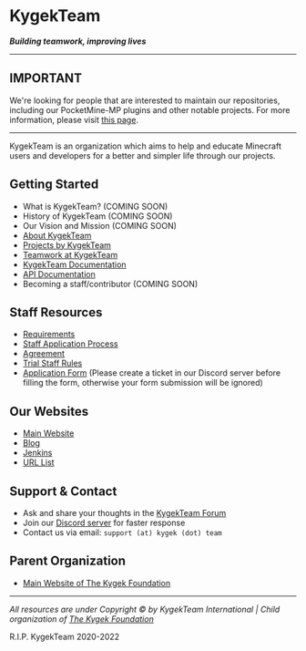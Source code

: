 # KygekTeam

_**Building teamwork, improving lives**_

---

## IMPORTANT

We're looking for people that are interested to maintain our repositories, including our PocketMine-MP plugins and other notable projects. For more information, please visit [this page](https://kygek.team/lookingfornewmaintainer).

---

KygekTeam is an organization which aims to help and educate Minecraft users and developers for a better and simpler life through our projects.

## Getting Started

- What is KygekTeam? (COMING SOON)
- History of KygekTeam (COMING SOON)
- Our Vision and Mission (COMING SOON)
- [About KygekTeam](https://kygek.team/about)
- [Projects by KygekTeam](/PROJECTS.md)
- [Teamwork at KygekTeam](/TEAMWORK.md)
- [KygekTeam Documentation](https://docs.kygek.team)
- [API Documentation](https://api-docs.kygek.team)
- Becoming a staff/contributor (COMING SOON)

## Staff Resources

- [Requirements](staff-resources/staff-requirements.md)
- [Staff Application Process](/images/KygekTeam%20Staff%20Application%20Process.png)
- [Agreement](/staff-resources/staff-agreement.md)
- [Trial Staff Rules](staff-resources/trial-staff-rules.md)
- [Application Form](https://forms.gle/3McEFLn39ZTSo8H19) (Please create a ticket in our Discord server before filling the form, otherwise your form submission will be ignored)

## Our Websites

- [Main Website](https://kygek.team)
- [Blog](https://blog.kygek.team)
- [Jenkins](https://jenkins.kygek.team)
- [URL List](https://r.kygek.team)

## Support & Contact

- Ask and share your thoughts in the [KygekTeam Forum](https://forum.kygek.team)
- Join our [Discord server](https://discord.kygek.team) for faster response
- Contact us via email: `support (at) kygek (dot) team`

## Parent Organization

- [Main Website of The Kygek Foundation](https://foundation.kygek.team)

---

_All resources are under Copyright &copy; by KygekTeam International | Child organization of [The Kygek Foundation](https://github.com/kygek)_

R.I.P. KygekTeam 2020-2022
